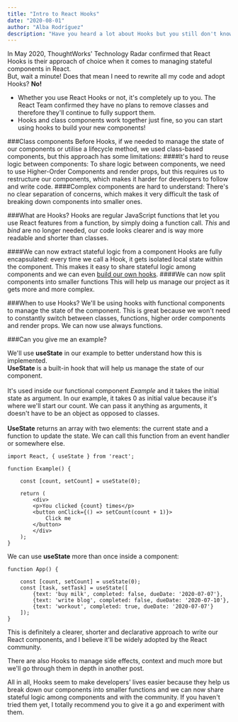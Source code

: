 ```yaml
---
title: "Intro to React Hooks"
date: "2020-08-01"
author: "Alba Rodríguez"
description: "Have you heard a lot about Hooks but you still don't know what they are or what they do? You're in the right place."
---
```


In May 2020, ThoughtWorks' Technology Radar confirmed that React Hooks is their approach of choice when it comes to managing stateful components in React. <br>
But, wait a minute! Does that mean I need to rewrite all my code and adopt Hooks? **No!**

- Whether you use React Hooks or not, it's completely up to you. The React Team confirmed they have no plans to remove classes and therefore they'll continue to fully support them.<br>
- Hooks and class components work together just fine, so you can start using hooks to build your new components!

###Class components
Before Hooks, if we needed to manage the state of our components or utilise a lifecycle method, we used class-based components, but this approach has some limitations:
####It's hard to reuse logic between components:
To share logic between components, we need to use Higher-Order Components and render props, but this requires us to restructure our components, which makes it harder for developers to follow and write code.
####Complex components are hard to understand:
There's no clear separation of concerns, which makes it very difficult the task of breaking down components into smaller ones.

###What are Hooks?
Hooks are regular JavaScript functions that let you use React features from a function, by simply doing a function call. *This* and *bind* are no longer needed, our code looks clearer and is way more readable and shorter than classes. 

####We can now extract stateful logic from a component
Hooks are fully encapsulated: every time we call a Hook, it gets isolated local state within the component. This makes it easy to share stateful logic among components and we can even [build our own hooks](https://reactjs.org/docs/hooks-custom.html). 
####We can now split components into smaller functions
This will help us manage our project as it gets more and more complex.

###When to use Hooks?
We'll be using hooks with functional components to manage the state of the component. This is great because we won't need to constantly switch between classes, functions, higher order components and render props. We can now use always functions. 

###Can you give me an example?

We'll use **useState** in our example to better understand how this is implemented. <br>
**UseState** is a built-in hook that will help us manage the state of our component. <br><br>
It's used inside our functional component *Example* and it takes the initial state as argument. In our example, it takes 0 as initial value because it's where we'll start our count. We can pass it anything as arguments, it doesn't have to be an object as opposed to classes.  <br><br>
**UseState** returns an array with two elements: the current state and a function to update the state. We can call this function from an event handler or somewhere else. 

    import React, { useState } from 'react';

    function Example() {
    
        const [count, setCount] = useState(0);

        return (
            <div>
            <p>You clicked {count} times</p>
            <button onClick={() => setCount(count + 1)}>
                Click me
            </button>
            </div>
        );
    }


We can use **useState** more than once inside a component:
    
    function App() {
    
        const [count, setCount] = useState(0);
        const [task, setTask] = useState([
            {text: 'buy milk', completed: false, dueDate: '2020-07-07'},
            {text: 'write blog', completed: false, dueDate: '2020-07-10'},
            {text: 'workout', completed: true, dueDate: '2020-07-07'}
        ]);
    }

This is definitely a clearer, shorter and declarative approach to write our React components, and I believe it'll be widely adopted by the React community.

There are also Hooks to manage side effects, context and much more but we'll go through them in depth in another post.

All in all, Hooks seem to make developers' lives easier because they help us break down our components into smaller functions and we can now share stateful logic among components and with the community. If you haven't tried them yet, I totally recommend you to give it a go and experiment with them. 
